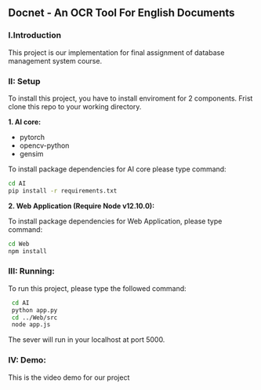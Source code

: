 ## Docnet - An OCR Tool For English Documents

### I.Introduction

This project is our implementation for final assignment of database management system course. 

### II: Setup

To install this project, you have to install enviroment for 2 components. Frist clone this repo to your working directory.

**1. AI core:**

- pytorch
- opencv-python
- gensim

To install package dependencies for AI core please type command:

   ```bash
   cd AI
   pip install -r requirements.txt
   ```
**2. Web Application (Require Node v12.10.0):**

To install package dependencies for Web Application, please type command:

   ```bash
   cd Web
   npm install 
   ```

### III: Running:

To run this project, please type the followed command:

  ```bash
   cd AI
   python app.py
   cd ../Web/src
   node app.js
   ```
The sever will run in your localhost at port 5000.


### IV: Demo:

This is the video demo for our project






